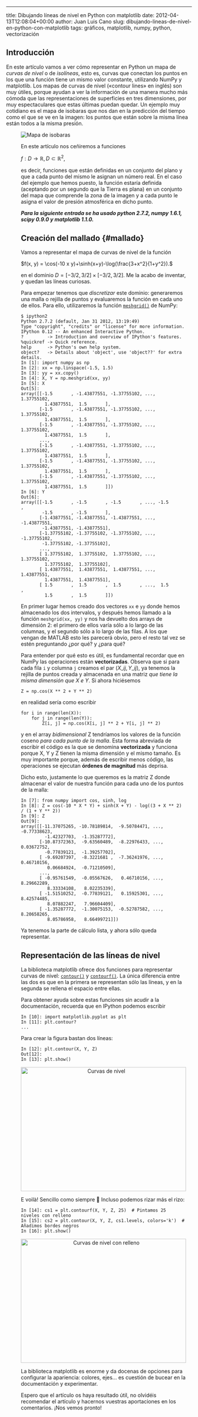 ---
title: Dibujando líneas de nivel en Python con matplotlib
date: 2012-04-13T12:08:04+00:00
author: Juan Luis Cano
slug: dibujando-lineas-de-nivel-en-python-con-matplotlib
tags: gráficos, matplotlib, numpy, python, vectorización

## Introducción

En este artículo vamos a ver cómo representar en Python un mapa de _curvas de nivel_ o de _isolíneas_, esto es, curvas que conectan los puntos en los que una función tiene un mismo valor constante, utilizando NumPy y matplotlib. Los mapas de curvas de nivel («contour lines» en inglés) son muy útiles, porque ayudan a ver la información de una manera mucho más cómoda que las representaciones de superficies en tres dimensiones, por muy espectaculares que estas últimas puedan quedar. Un ejemplo muy cotidiano es el mapa de isobaras que nos dan en la predicción del tiempo como el que se ve en la imagen: los puntos que están sobre la misma línea están todos a la misma presión.<figure id="attachment_156" style="width: 448px" class="wp-caption aligncenter">

![Mapa de isobaras](http://pybonacci.org/images/2012/04/2012041300006_ww_i1x0w006.gif)

<!--more-->

En este artículo nos ceñiremos a funciones

$f: D \longrightarrow \mathbb{R}, D \subset \mathbb{R}^2,$

es decir, funciones que están definidas en un conjunto del plano y que a cada punto del mismo le asignan un número real. En el caso del ejemplo que hemos puesto, la función estaría definida (aceptando por un segundo que la Tierra es plana) en un conjunto del mapa que comprende la zona de la imagen y a cada punto le asigna el valor de presión atmosférica en dicho punto.

_**Para la siguiente entrada se ha usado python 2.7.2, numpy 1.6.1, scipy 0.9.0 y matplotlib 1.1.0.**_

## Creación del mallado {#mallado}

Vamos a representar el mapa de curvas de nivel de la función

$f(x, y) = \cos(-10 x y)+\sinh(x+y)-\log(\frac{3+x^2}{1+y^2}).$

en el dominio $D = [-3 / 2, 3 / 2] \times [-3 / 2, 3 / 2]$. Me la acabo de inventar, y quedan las líneas curiosas.

Para empezar tenemos que _discretizar_ este dominio: generaremos una malla o rejilla de puntos y evaluaremos la función en cada uno de ellos. Para ello, utilizaremos la función [`meshgrid()`](http://docs.scipy.org/doc/numpy-1.6.0/reference/generated/numpy.meshgrid.html) de NumPy:

<pre><code class="language-python">$ ipython2
Python 2.7.2 (default, Jan 31 2012, 13:19:49)
Type "copyright", "credits" or "license" for more information.
IPython 0.12 -- An enhanced Interactive Python.
?         -&gt; Introduction and overview of IPython's features.
%quickref -&gt; Quick reference.
help      -&gt; Python's own help system.
object?   -&gt; Details about 'object', use 'object??' for extra details.
In [1]: import numpy as np
In [2]: xx = np.linspace(-1.5, 1.5)
In [3]: yy = xx.copy()
In [4]: X, Y = np.meshgrid(xx, yy)
In [5]: X
Out[5]:
array([[-1.5       , -1.43877551, -1.37755102, ...,  1.37755102,
         1.43877551,  1.5       ],
       [-1.5       , -1.43877551, -1.37755102, ...,  1.37755102,
         1.43877551,  1.5       ],
       [-1.5       , -1.43877551, -1.37755102, ...,  1.37755102,
         1.43877551,  1.5       ],
       ...,
       [-1.5       , -1.43877551, -1.37755102, ...,  1.37755102,
         1.43877551,  1.5       ],
       [-1.5       , -1.43877551, -1.37755102, ...,  1.37755102,
         1.43877551,  1.5       ],
       [-1.5       , -1.43877551, -1.37755102, ...,  1.37755102,
         1.43877551,  1.5       ]])
In [6]: Y
Out[6]:
array([[-1.5       , -1.5       , -1.5       , ..., -1.5       ,
        -1.5       , -1.5       ],
       [-1.43877551, -1.43877551, -1.43877551, ..., -1.43877551,
        -1.43877551, -1.43877551],
       [-1.37755102, -1.37755102, -1.37755102, ..., -1.37755102,
        -1.37755102, -1.37755102],
       ...,
       [ 1.37755102,  1.37755102,  1.37755102, ...,  1.37755102,
         1.37755102,  1.37755102],
       [ 1.43877551,  1.43877551,  1.43877551, ...,  1.43877551,
         1.43877551,  1.43877551],
       [ 1.5       ,  1.5       ,  1.5       , ...,  1.5       ,
         1.5       ,  1.5       ]])</code></pre>

En primer lugar hemos creado dos vectores `xx` e `yy` donde hemos almacenado los dos intervalos, y después hemos llamado a la función `meshgrid(xx, yy)` y nos ha devuelto dos arrays de dimensión 2: el primero de ellos varía sólo a lo largo de las columnas, y el segundo sólo a lo largo de las filas. A los que vengan de MATLAB esto les parecerá obvio, pero el resto tal vez se estén preguntando ¿por qué? y ¿para qué?

Para entender por qué esto es útil, es fundamental recordar que en NumPy las operaciones están **vectorizadas**. Observa que si para cada fila `i` y columna `j` creamos el par $(X\_{ij}, Y\_{ij})$, ya tenemos la rejilla de puntos creada y almacenada en una matriz _que tiene la misma dimensión que X e Y_. Si ahora hiciésemos

<pre><code class="language-python">Z = np.cos(X ** 2 + Y ** 2)</code></pre>

en realidad sería como escribir

<pre><code class="language-python">for i in range(len(X)):
    for j in range(len(Y)):
        Z[i, j] = np.cos(X[i, j] ** 2 + Y[i, j] ** 2)</code></pre>

y en el array _bidimensional_ Z tendríamos los valores de la función coseno _para cada punto de la malla_. Esta forma abreviada de escribir el código es la que se denomina **vectorizada** y funciona porque X, Y y Z tienen la misma dimensión y el mismo tamaño. Es muy importante porque, además de escribir menos código, las operaciones se ejecutan **órdenes de magnitud** más deprisa.

Dicho esto, justamente lo que queremos es la matriz Z donde almacenar el valor de nuestra función para cada uno de los puntos de la malla:

<pre><code class="language-python">In [7]: from numpy import cos, sinh, log
In [8]: Z = cos(-10 * X * Y) + sinh(X + Y) - log((3 + X ** 2) / (1 + Y ** 2))
In [9]: Z
Out[9]:
array([[-11.37075265, -10.78189814,  -9.50784471, ...,  -0.77338623,
         -1.42327703,  -1.35287772],
       [-10.87372363,  -9.63560489,  -8.22976433, ...,   0.03672752,
         -0.77839121,  -1.39257702],
       [ -9.69207397,  -8.3221681 ,  -7.36241976, ...,   0.46710156,
          0.06684924,  -0.71210509],
       ...,
       [ -0.95761549,  -0.05567626,   0.46710156, ...,   8.29662289,
          8.33334108,   8.02235339],
       [ -1.51510252,  -0.77839121,   0.15925301, ...,   8.42574485,
          8.07882247,   7.96604409],
       [ -1.35287772,  -1.30075153,  -0.52787582, ...,   8.20658265,
          8.05786958,   8.66499721]])</code></pre>

Ya tenemos la parte de cálculo lista, y ahora sólo queda representar.

## Representación de las líneas de nivel

La biblioteca matplotlib ofrece dos funciones para representar curvas de nivel: [`contour()`](http://matplotlib.sourceforge.net/api/pyplot_api.html#matplotlib.pyplot.contour) y [`contourf()`](http://matplotlib.sourceforge.net/api/pyplot_api.html#matplotlib.pyplot.contourf). La única diferencia entre las dos es que en la primera se representan sólo las líneas, y en la segunda se rellena el espacio entre ellas.

Para obtener ayuda sobre estas funciones sin acudir a la documentación, recuerda que en IPython podemos escribir

<pre><code class="language-python">In [10]: import matplotlib.pyplot as plt
In [11]: plt.contour?
...</code></pre>

Para crear la figura bastan dos líneas:

<pre><code class="language-python">In [12]: plt.contour(X, Y, Z)
Out[12]:
In [13]: plt.show()</code></pre>

<p style="text-align:center">
  <a href="http://pybonacci.org/images/2012/04/rare_contour.png"><img class="aligncenter  wp-image-164" title="Curvas de nivel" src="http://pybonacci.org/images/2012/04/rare_contour.png" alt="Curvas de nivel" width="448" height="336" srcset="https://pybonacci.org/wp-content/uploads/2012/04/rare_contour.png 800w, https://pybonacci.org/wp-content/uploads/2012/04/rare_contour-300x225.png 300w" sizes="(max-width: 448px) 100vw, 448px" /></a>
</p>

E voilà! Sencillo como siempre 🙂 Incluso podemos rizar más el rizo:

<pre><code class="language-python">In [14]: cs1 = plt.contourf(X, Y, Z, 25)  # Pintamos 25 niveles con relleno
In [15]: cs2 = plt.contour(X, Y, Z, cs1.levels, colors='k')  # Añadimos bordes negros
In [16]: plt.show()</code></pre>

<p style="text-align:center">
  <a href="http://pybonacci.org/images/2012/04/rare_contour_f.png"><img class="aligncenter  wp-image-165" title="Curvas de nivel con relleno" src="http://pybonacci.org/images/2012/04/rare_contour_f.png" alt="Curvas de nivel con relleno" width="448" height="336" srcset="https://pybonacci.org/wp-content/uploads/2012/04/rare_contour_f.png 800w, https://pybonacci.org/wp-content/uploads/2012/04/rare_contour_f-300x225.png 300w" sizes="(max-width: 448px) 100vw, 448px" /></a>
</p>

La biblioteca matplotlib es enorme y da docenas de opciones para configurar la apariencia: colores, ejes... es cuestión de bucear en la documentación y experimentar.

Espero que el artículo os haya resultado útil, no olvidéis recomendar el artículo y hacernos vuestras aportaciones en los comentarios. ¡Nos vemos pronto!